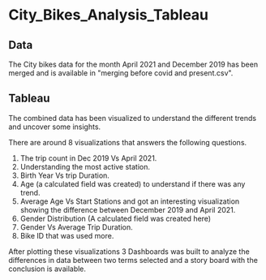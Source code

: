 # City_Bikes_Analysis_Tableau

## Data

The City bikes data for the month April 2021 and December 2019 has been merged and is available in "merging before covid and present.csv".

## Tableau

The combined data has been visualized to understand the different trends and uncover some insights.

There are around 8 visualizations that answers the following questions.
1. The trip count in Dec 2019 Vs April 2021.
2. Understanding the most active station.
3. Birth Year Vs trip Duration.
4. Age (a calculated field was created) to understand if there was any trend.
5. Average Age Vs Start Stations and got an interesting visualization showing the difference between December 2019 and April 2021.
6. Gender Distribution (A calculated field was created here)
7. Gender Vs Average Trip Duration.
8. Bike ID that was used more.

After plotting these visualizations 3 Dashboards was built to analyze the differences in data between two terms selected and a story board with the conclusion is available.


